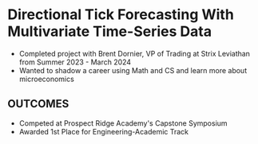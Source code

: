 # Directional Tick Forecasting With Multivariate Time-Series Data
- Completed project with Brent Dornier, VP of Trading at Strix Leviathan from Summer 2023 - March 2024
- Wanted to shadow a career using Math and CS and learn more about microeconomics

## OUTCOMES
- Competed at Prospect Ridge Academy's Capstone Symposium
- Awarded 1st Place for Engineering-Academic Track